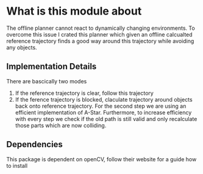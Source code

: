 # What is this module about
The offline planner cannot react to dynamically changing environments. To overcome this issue I crated this planner which given an offline calcualted reference trajectory finds a good way around this trajectory while avoiding any objects.

## Implementation Details
There are bascically two modes
1) If the reference trajectory is clear, follow this trajectory
2) If the ference trajectory is blocked, claculate trajectory around objects back onto reference trajectory. For the second step we are using an efficient implementation of A-Star. Furthermore, to increase efficiency with every step we check if the old path is still valid and only recalculate those parts which are now colliding.

## Dependencies
This package is dependent on openCV, follow their website for a guide how to install